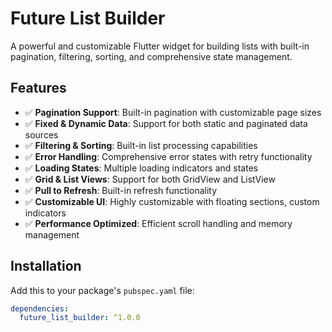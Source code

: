 # Future List Builder

A powerful and customizable Flutter widget for building lists with built-in pagination, filtering, sorting, and comprehensive state management.

## Features

- ✅ **Pagination Support**: Built-in pagination with customizable page sizes
- ✅ **Fixed & Dynamic Data**: Support for both static and paginated data sources
- ✅ **Filtering & Sorting**: Built-in list processing capabilities
- ✅ **Error Handling**: Comprehensive error states with retry functionality
- ✅ **Loading States**: Multiple loading indicators and states
- ✅ **Grid & List Views**: Support for both GridView and ListView
- ✅ **Pull to Refresh**: Built-in refresh functionality
- ✅ **Customizable UI**: Highly customizable with floating sections, custom indicators
- ✅ **Performance Optimized**: Efficient scroll handling and memory management

## Installation

Add this to your package's `pubspec.yaml` file:

```yaml
dependencies:
  future_list_builder: ^1.0.0
```
